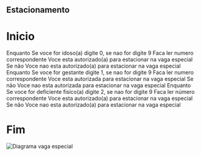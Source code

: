 ##  Estacionamento
# Inicio
Enquanto  Se voce for idoso(a) digite 0, se nao for digite 9 Faca
    ler numero correspondente
    Voce esta autorizado(a) para estacionar na vaga especial
Se não Voce nao esta autorizado(a) para estacionar na vaga especial
Enquanto  Se voce for gestante digite 1, se nao for digite 9 Faca
    ler numero correspondente
    Voce esta autorizada para estacionar na vaga especial
    Se não  Voce nao esta autorizada para estacionar na vaga especial
Enquanto  Se voce for deficiente fisico(a) digite 2, se nao for digite 9 Faca
    ler número correspondente
    Voce esta autorizado(a) para estacionar na vaga especial
    Se não  Voce nao esta autorizado(a) para estacionar na vaga especial
# Fim
 
![Diagrama vaga especial](https://user-images.githubusercontent.com/101893557/166337611-f5d54e8e-3353-4d57-8a1b-5a9612b29b92.png)
